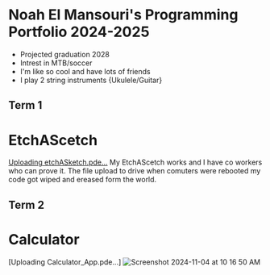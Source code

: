 # Noah El Mansouri's Programming Portfolio 2024-2025
* Projected graduation 2028
* Intrest in MTB/soccer
* I'm like so cool and have lots of friends
* I play 2 string instruments {Ukulele/Guitar}

## Term 1
# EtchAScetch
[Uploading 
etchASketch.pde…]()
My EtchAScetch works and I have co workers who can prove it. The file upload to drive when comuters were rebooted my code got wiped and ereased form the world.


## Term 2
# Calculator
[Uploading Calculator_App.pde…]
![Screenshot 2024-11-04 at 10 16 50 AM](https://github.com/user-attachments/assets/2b92cd70-df0d-4de3-8062-389a472a4a3b)

